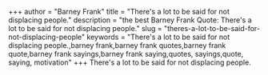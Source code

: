 +++
author = "Barney Frank"
title = "There's a lot to be said for not displacing people."
description = "the best Barney Frank Quote: There's a lot to be said for not displacing people."
slug = "theres-a-lot-to-be-said-for-not-displacing-people"
keywords = "There's a lot to be said for not displacing people.,barney frank,barney frank quotes,barney frank quote,barney frank sayings,barney frank saying,quotes, sayings,quote, saying, motivation"
+++
There's a lot to be said for not displacing people.
